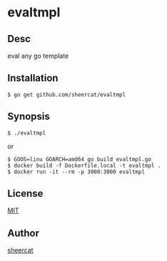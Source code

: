 # evaltmpl

## Desc

eval any go template

## Installation

    $ go get github.com/sheercat/evaltmpl

## Synopsis

    $ ./evaltmpl

or

    $ GOOS=linu GOARCH=amd64 go build evaltmpl.go
    $ docker build -f Dockerfile.local -t evaltmpl .
    $ docker run -it --rm -p 3000:3000 evaltmpl

## License
[MIT](LICENSE)

## Author

[sheercat](https://github.com/sheercat)


